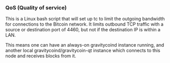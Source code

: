 ### QoS (Quality of service) ###

This is a Linux bash script that will set up tc to limit the outgoing bandwidth for connections to the Bitcoin network. It limits outbound TCP traffic with a source or destination port of 4460, but not if the destination IP is within a LAN.

This means one can have an always-on gravitycoind instance running, and another local gravitycoind/gravitycoin-qt instance which connects to this node and receives blocks from it.
